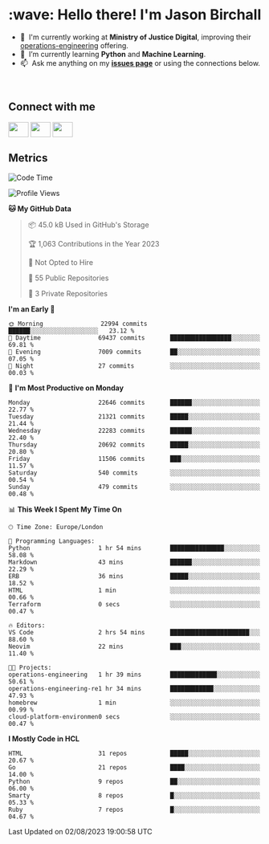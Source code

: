 <h1 align="left" id="jason-title">:wave: Hello there! I'm Jason Birchall</h1>

- :office: &nbsp;I'm currently working at **Ministry of Justice Digital**, improving their [operations-engineering](https://github.com/ministryofjustice/operations-engineering) offering.
- :seedling: &nbsp;I’m currently learning **Python** and **Machine Learning**.
- :mailbox: &nbsp;Ask me anything on my **[issues page]** or using the connections below.


<br>

<h2>Connect with me</h2>
<p>
<a href="https://twitter.com/jsonBirchall" target="blank"><img align="center" src="https://cdn.jsdelivr.net/npm/simple-icons@3.0.1/icons/twitter.svg" alt="" height="30" width="40" /></a>
<a href="https://keybase.io/json0" target="blank"><img align="center" src="https://cdn.jsdelivr.net/npm/simple-icons@3.0.1/icons/keybase.svg" alt="" height="30" width="40" /></a>
<a href="https://www.reddit.com/user/kakorate" target="blank"><img align="center" src="https://cdn.jsdelivr.net/npm/simple-icons@3.0.1/icons/reddit.svg" alt="" height="30" width="40" /></a>
</p>

<h2>Metrics</h2>

<!--START_SECTION:waka-->
![Code Time](http://img.shields.io/badge/Code%20Time-1%2C154%20hrs%2023%20mins-blue)

![Profile Views](http://img.shields.io/badge/Profile%20Views-6-blue)

**🐱 My GitHub Data** 

> 📦 45.0 kB Used in GitHub's Storage 
 > 
> 🏆 1,063 Contributions in the Year 2023
 > 
> 🚫 Not Opted to Hire
 > 
> 📜 55 Public Repositories 
 > 
> 🔑 3 Private Repositories 
 > 
**I'm an Early 🐤** 

```text
🌞 Morning                22994 commits       ██████░░░░░░░░░░░░░░░░░░░   23.12 % 
🌆 Daytime                69437 commits       █████████████████░░░░░░░░   69.81 % 
🌃 Evening                7009 commits        ██░░░░░░░░░░░░░░░░░░░░░░░   07.05 % 
🌙 Night                  27 commits          ░░░░░░░░░░░░░░░░░░░░░░░░░   00.03 % 
```
📅 **I'm Most Productive on Monday** 

```text
Monday                   22646 commits       ██████░░░░░░░░░░░░░░░░░░░   22.77 % 
Tuesday                  21321 commits       █████░░░░░░░░░░░░░░░░░░░░   21.44 % 
Wednesday                22283 commits       ██████░░░░░░░░░░░░░░░░░░░   22.40 % 
Thursday                 20692 commits       █████░░░░░░░░░░░░░░░░░░░░   20.80 % 
Friday                   11506 commits       ███░░░░░░░░░░░░░░░░░░░░░░   11.57 % 
Saturday                 540 commits         ░░░░░░░░░░░░░░░░░░░░░░░░░   00.54 % 
Sunday                   479 commits         ░░░░░░░░░░░░░░░░░░░░░░░░░   00.48 % 
```


📊 **This Week I Spent My Time On** 

```text
🕑︎ Time Zone: Europe/London

💬 Programming Languages: 
Python                   1 hr 54 mins        ███████████████░░░░░░░░░░   58.08 % 
Markdown                 43 mins             ██████░░░░░░░░░░░░░░░░░░░   22.29 % 
ERB                      36 mins             █████░░░░░░░░░░░░░░░░░░░░   18.52 % 
HTML                     1 min               ░░░░░░░░░░░░░░░░░░░░░░░░░   00.66 % 
Terraform                0 secs              ░░░░░░░░░░░░░░░░░░░░░░░░░   00.47 % 

🔥 Editors: 
VS Code                  2 hrs 54 mins       ██████████████████████░░░   88.60 % 
Neovim                   22 mins             ███░░░░░░░░░░░░░░░░░░░░░░   11.40 % 

🐱‍💻 Projects: 
operations-engineering   1 hr 39 mins        █████████████░░░░░░░░░░░░   50.61 % 
operations-engineering-re1 hr 34 mins        ████████████░░░░░░░░░░░░░   47.93 % 
homebrew                 1 min               ░░░░░░░░░░░░░░░░░░░░░░░░░   00.99 % 
cloud-platform-environmen0 secs              ░░░░░░░░░░░░░░░░░░░░░░░░░   00.47 % 
```

**I Mostly Code in HCL** 

```text
HTML                     31 repos            █████░░░░░░░░░░░░░░░░░░░░   20.67 % 
Go                       21 repos            ████░░░░░░░░░░░░░░░░░░░░░   14.00 % 
Python                   9 repos             ██░░░░░░░░░░░░░░░░░░░░░░░   06.00 % 
Smarty                   8 repos             █░░░░░░░░░░░░░░░░░░░░░░░░   05.33 % 
Ruby                     7 repos             █░░░░░░░░░░░░░░░░░░░░░░░░   04.67 % 
```




 Last Updated on 02/08/2023 19:00:58 UTC
<!--END_SECTION:waka-->

<!-- links -->

[issues page]: https://github.com/jasonBirchall/jasonBirchall/issues "jasonBirchall/issues"
